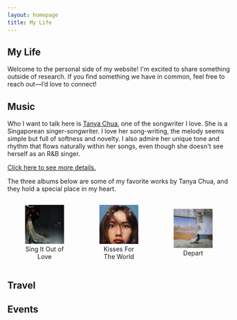 ```yaml
---
layout: homepage
title: My Life
---
```


## My Life
Welcome to the personal side of my website! I'm excited to share something outside of research. If you find something we have in common, feel free to reach out—I’d love to connect!

## Music

Who I want to talk here is [Tanya Chua](https://en.wikipedia.org/wiki/Tanya_Chua), one of the songwriter I love. She is a Singaporean singer-songwriter. I love her song-writing, the melody seems simple but full of softness and novelty. I also admire her unique tone and rhythm that flows naturally within her songs, even though she doesn't see herself as an R&B singer. 

[Click here to see more details.](tanyachua.md)

The three albums below are some of my favorite works by Tanya Chua, and they hold a special place in my heart.

<div style="display: flex; justify-content: space-between; align-items: center; text-align: center;">
  <figure style="width: 30%;">
    <img src="assets/img/shuodaoai.jpg" alt="Album cover of Tanya Chua's 'Sing It Out of Love'" style="width: 100%;"/>
    <figcaption>Sing It Out of Love</figcaption>
  </figure>
  <figure style="width: 30%;">
    <img src="assets/img/shiwen.jpg" alt="Album cover of Tanya Chua's 'Kisses For The World'" style="width: 100%;"/>
    <figcaption>Kisses For The World</figcaption>
  </figure>
  <figure style="width: 30%;">
    <img src="assets/img/depart.jpg" alt="Album cover of Tanya Chua's 'Depart'" style="width: 100%;"/>
    <figcaption>Depart</figcaption>
  </figure>
</div>



## Travel


## Events
